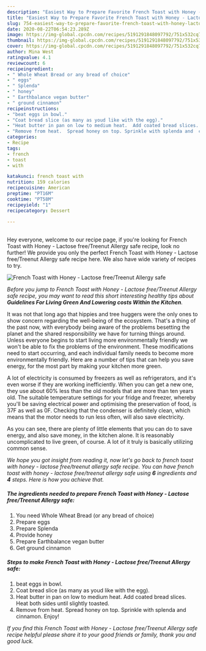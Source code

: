 ```yaml
---
description: "Easiest Way to Prepare Favorite French Toast with Honey - Lactose free/Treenut Allergy safe"
title: "Easiest Way to Prepare Favorite French Toast with Honey - Lactose free/Treenut Allergy safe"
slug: 754-easiest-way-to-prepare-favorite-french-toast-with-honey-lactose-free-treenut-allergy-safe
date: 2020-08-22T06:54:23.289Z
image: https://img-global.cpcdn.com/recipes/5191291848097792/751x532cq70/french-toast-with-honey-lactose-freetreenut-allergy-safe-recipe-main-photo.jpg
thumbnail: https://img-global.cpcdn.com/recipes/5191291848097792/751x532cq70/french-toast-with-honey-lactose-freetreenut-allergy-safe-recipe-main-photo.jpg
cover: https://img-global.cpcdn.com/recipes/5191291848097792/751x532cq70/french-toast-with-honey-lactose-freetreenut-allergy-safe-recipe-main-photo.jpg
author: Mina West
ratingvalue: 4.1
reviewcount: 6
recipeingredient:
- " Whole Wheat Bread or any bread of choice"
- " eggs"
- " Splenda"
- " honey"
- " Earthbalance vegan butter"
- " ground cinnamon"
recipeinstructions:
- "beat eggs in bowl."
- "Coat bread slice (as many as youd like with the egg)."
- "Heat butter in pan on low to medium heat.  Add coated bread slices.  Heat both sides until slightly toasted."
- "Remove from heat.  Spread honey on top. Sprinkle with splenda and  cinnamon.  Enjoy!"
categories:
- Recipe
tags:
- french
- toast
- with

katakunci: french toast with 
nutrition: 159 calories
recipecuisine: American
preptime: "PT16M"
cooktime: "PT58M"
recipeyield: "1"
recipecategory: Dessert

---
```

<br>
Hey everyone, welcome to our recipe page, if you're looking for French Toast with Honey - Lactose free/Treenut Allergy safe recipe, look no further! We provide you only the perfect French Toast with Honey - Lactose free/Treenut Allergy safe recipe here. We also have wide variety of recipes to try.
<br>


![French Toast with Honey - Lactose free/Treenut Allergy safe](https://img-global.cpcdn.com/recipes/5191291848097792/751x532cq70/french-toast-with-honey-lactose-freetreenut-allergy-safe-recipe-main-photo.jpg)

<i>Before you jump to French Toast with Honey - Lactose free/Treenut Allergy safe recipe, you may want to read this short interesting healthy tips about 
<strong>Guidelines For Living Green And Lowering costs Within the Kitchen</strong>.</i>
</br>

It was not that long ago that hippies and tree huggers were the only ones to show concern regarding the well-being of the ecosystem. That's a thing of the past now, with everybody being aware of the problems besetting the planet and the shared responsibility we have for turning things around. Unless everyone begins to start living more environmentally friendly we won't be able to fix the problems of the environment. These modifications need to start occurring, and each individual family needs to become more environmentally friendly. Here are a number of tips that can help you save energy, for the most part by making your kitchen more green.

A lot of electricity is consumed by freezers as well as refrigerators, and it's even worse if they are working inefficiently. When you can get a new one, they use about 60% less than the old models that are more than ten years old. The suitable temperature settings for your fridge and freezer, whereby you'll be saving electrical power and optimising the preservation of food, is 37F as well as 0F. Checking that the condenser is definitely clean, which means that the motor needs to run less often, will also save electricity.

As you can see, there are plenty of little elements that you can do to save energy, and also save money, in the kitchen alone. It is reasonably uncomplicated to live green, of course. A lot of it truly is basically utilizing common sense.


<i>We hope you got insight from reading it, now let's go back to french toast with honey - lactose free/treenut allergy safe recipe. You can have french toast with honey - lactose free/treenut allergy safe using <strong>6</strong> ingredients and <strong>4</strong> steps. Here is how you achieve that.
</i>

##### The ingredients needed to prepare French Toast with Honey - Lactose free/Treenut Allergy safe:

1. You need  Whole Wheat Bread (or any bread of choice)
1. Prepare  eggs
1. Prepare  Splenda
1. Provide  honey
1. Prepare  Earthbalance vegan butter
1. Get  ground cinnamon


##### Steps to make French Toast with Honey - Lactose free/Treenut Allergy safe:

1. beat eggs in bowl.
1. Coat bread slice (as many as youd like with the egg).
1. Heat butter in pan on low to medium heat.  Add coated bread slices.  Heat both sides until slightly toasted.
1. Remove from heat.  Spread honey on top. Sprinkle with splenda and  cinnamon.  Enjoy!


<i>If you find this French Toast with Honey - Lactose free/Treenut Allergy safe recipe helpful please share it to your good friends or family, thank you and good luck.</i>
